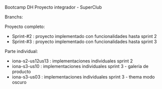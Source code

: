 Bootcamp DH
Proyecto integrador - SuperClub


Branchs:

Proyecto completo:
- Sprint-#2 : proyecto implementado con funcionalidades hasta sprint 2
- Sprint-#3 : proyecto implementado con funcionalidades hasta sprint 3

Parte individual:
- iona-s2-us12us13 : implementaciones individuales sprint 2
- iona-s3-us10 : implementaciones individuales sprint 3 - galeria de producto
- iona-s3-us03 : implementaciones individuales sprint 3 - thema modo oscuro
